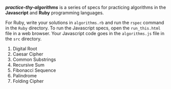 ***practice-thy-algorithms*** is a series of specs for practicing algorithms in the **Javascript** and **Ruby** programming languages.


For Ruby, write your solutions in `algorithms.rb` and run the `rspec` command in the `Ruby` directory.
To run the Javascript specs, open the `run_this.html` file in a web browser.
Your Javascript code goes in the `algorithms.js` file in the `src` directory.


1. Digital Root
2. Caesar Cipher
3. Common Substrings
4. Recursive Sum
5. Fibonacci Sequence
6. Palindrome
7. Folding Cipher
